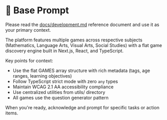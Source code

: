 # 🎯 Base Prompt
Please read the [docs/development.md](/docs/development.md) reference document and use it as your primary context.

The platform features multiple games across respective subjects (Mathematics, Language Arts, Visual Arts, Social Studies) with a flat game discovery engine built in Next.js, React, and TypeScript.

Key points for context:
- Use the flat GAMES array structure with rich metadata (tags, age ranges, learning objectives)
- Follow TypeScript strict mode with zero `any` types
- Maintain WCAG 2.1 AA accessibility compliance
- Use centralized utilities from utils/ directory
- All games use the question generator pattern

When you're ready, acknowledge and prompt for specific tasks or action items.